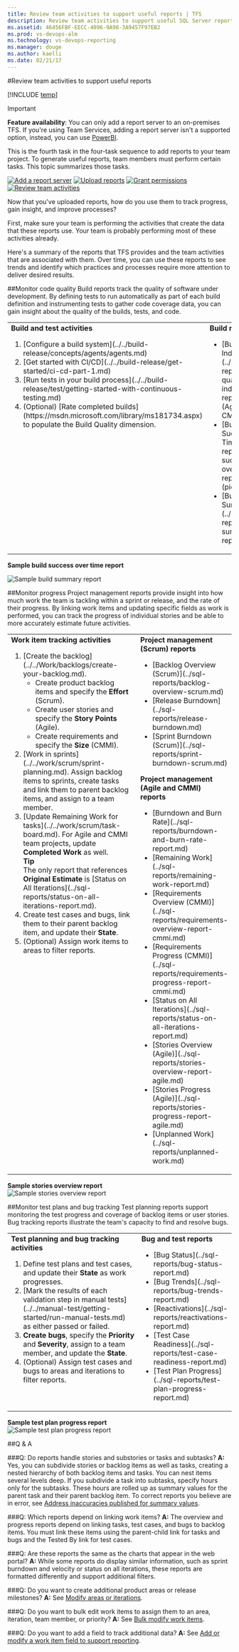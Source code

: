 ```yaml
---
title: Review team activities to support useful reports | TFS  
description: Review team activities to support useful SQL Server reports when working in Team Foundation Server (TFS)  
ms.assetid: 46456FBF-EECC-4096-9A98-3A9457F97EB2  
ms.prod: vs-devops-alm
ms.technology: vs-devops-reporting
ms.manager: douge
ms.author: kaelli
ms.date: 02/21/17
---
```


#Review team activities to support useful reports 

[!INCLUDE [temp](../_shared/tfs-header-17-15.md)]


>[!IMPORTANT]
>**Feature availability**: You can only add a report server to an on-premises TFS.  If you're using Team Services, adding a report server isn't a supported option, instead, you can use [PowerBI](../powerbi/overview.md).

This is the fourth task in the four-task sequence to add reports to your team project. To generate useful reports, team members must perform certain tasks. This topic summarizes those tasks.     

[![Add a report server](_img/step-1-add-a-report-server.png)](add-a-report-server.md)
[![Upload reports](_img/step-2-upload-reports.png)](upload-reports.md)
[![Grant permissions](_img/step-3-grant-permissions.png)](grant-permissions-to-reports.md) 
[![Review team activities](_img/step-4-review-team-activities.png)](review-team-activities-for-useful-reports.md)


Now that you've uploaded reports, how do you use them to track progress, gain insight, and improve processes?

First, make sure your team is performing the activities that create the data that these reports use. Your team is probably performing most of these activities already.

Here's a summary of the reports that TFS provides and the team activities that are associated with them. Over time, you can use these reports to see trends and identify which practices and processes require more attention to deliver desired results.

##Monitor code quality
Build reports track the quality of software under development. By defining tests to run automatically as part of each build definition and instrumenting tests to gather code coverage data, you can gain insight about the quality of the builds, tests, and code. 

<table>
<tr valign="top">
<td>
<b>Build and test activities</b> 
<ol>
<li>[Configure a build system](../../build-release/concepts/agents/agents.md)</li>
<li>[Get started with CI/CD](../../build-release/get-started/ci-cd-part-1.md)</li>
<li>[Run tests in your build process](../../build-release/test/getting-started-with-continuous-testing.md)</li>
<li>(Optional) [Rate completed builds](https://msdn.microsoft.com/library/ms181734.aspx) to populate the Build Quality dimension.</li>
</ol>
</td>
<td>
<b>Build reports</b>
<ul>
    <li>[Build Quality Indicators](../sql-reports/build-quality-indicators-report.md) (Agile and CMMI only)</li>
    <li>[Build Success Over Time](../sql-reports/build-success-over-time-report.md) (pictured)</li>
    <li>[Build Summary](../sql-reports/build-summary-report.md)</li>
</ul>
    </td>
</tr>
</table>


**Sample build success over time report**  

![Sample build summary report](_img/IC665009.png)  

##Monitor progress
Project management reports provide insight into how much work the team is tackling within a sprint or release, and the rate of their progress. By linking work items and updating specific fields as work is performed, you can track the progress of individual stories and be able to more accurately estimate future activities. 

<table width="100%">
<tr valign="top">
<td width="60%">
<b>Work item tracking activities</b>
    <ol>
        <li>[Create the backlog](../../Work/backlogs/create-your-backlog.md).
            <ul>
                <li>Create product backlog items and specify the <b>Effort</b> (Scrum).</li>
                <li>Create user stories and specify the <b>Story Points</b> (Agile).</li>
                <li>Create requirements and specify the <b>Size</b> (CMMI).</li>
            </ul>
        </li>
        <li>[Work in sprints](../../work/scrum/sprint-planning.md). Assign backlog items to sprints, create tasks and link them to parent backlog items, and assign to a team member.</li>
        <li>
            [Update Remaining Work for tasks](../../work/scrum/task-board.md). For Agile and CMMI team projects, update <b>Completed Work</b> as well.
            <br />
            <b>Tip</b>
            <br />
            The only report that references <b>Original Estimate</b> is [Status on All Iterations](../sql-reports/status-on-all-iterations-report.md).
        </li>
        <li>Create test cases and bugs, link them to their parent backlog item, and update their <b>State</b>.</li>
        <li>(Optional) Assign work items to areas to filter reports.</li>
    </ol>
</td>
    <td width="40%">
        <b>Project management (Scrum) reports</b>
        <ul>
    <li>[Backlog Overview (Scrum)](../sql-reports/backlog-overview-scrum.md)</li>
    <li>[Release Burndown](../sql-reports/release-burndown.md)</li>
    <li>[Sprint Burndown (Scrum)](../sql-reports/sprint-burndown-scrum.md)</li>
        </ul>
        <b>Project management (Agile and CMMI) reports</b>
        <ul>
    <li>[Burndown and Burn Rate](../sql-reports/burndown-and-burn-rate-report.md)</li>
    <li>[Remaining Work](../sql-reports/remaining-work-report.md)</li>
    <li>[Requirements Overview (CMMI)](../sql-reports/requirements-overview-report-cmmi.md)</li>
    <li>[Requirements Progress (CMMI)](../sql-reports/requirements-progress-report-cmmi.md)</li>
    <li>[Status on All Iterations](../sql-reports/status-on-all-iterations-report.md)</li>
    <li>[Stories Overview (Agile)](../sql-reports/stories-overview-report-agile.md)</li>
    <li>[Stories Progress (Agile)](../sql-reports/stories-progress-report-agile.md)</li>
    <li>[Unplanned Work](../sql-reports/unplanned-work.md)</li>
</ul>
    </td>
</tr>
</table>

**Sample stories overview report**  
![Sample stories overview report](_img/IC665011.png)  


##Monitor test plans and bug tracking
Test planning reports support monitoring the test progress and coverage of backlog items or user stories. Bug tracking reports illustrate the team's capacity to find and resolve bugs.

<table width="100%">
<tr valign="top">
<td width="60%">
<b>Test planning and bug tracking activities</b>
<ol>
<li>Define test plans and test cases, and update their <b>State</b> as work progresses.</li>
<li>[Mark the results of each validation step in manual tests](../../manual-test/getting-started/run-manual-tests.md) as either passed or failed.</li>
<li><b>Create bugs</b>, specify the <b>Priority</b> and <b>Severity</b>, assign to a team member, and update the <b>State</b>.</li>
<li>(Optional) Assign test cases and bugs to areas and iterations to filter reports.</li>
</ol>
</td>
<td width="40%">
<b>Bug and test reports</b>
<ul>
    <li>[Bug Status](../sql-reports/bug-status-report.md)</li>
    <li>[Bug Trends](../sql-reports/bug-trends-report.md)</li>
    <li>[Reactivations](../sql-reports/reactivations-report.md)</li>
    <li>[Test Case Readiness](../sql-reports/test-case-readiness-report.md)</li>
    <li>[Test Plan Progress](../sql-reports/test-plan-progress-report.md)</li>
</ul>
</td>
</tr>
</table>

**Sample test plan progress report**   
![Sample test plan progress report](_img/IC665012.png)  

##Q & A
<!-- BEGINSECTION class="md-qanda" -->


###Q: Do reports handle stories and substories or tasks and subtasks?
**A:**  Yes, you can subdivide stories or backlog items as well as tasks, creating a nested hierarchy of both backlog items and tasks. You can nest items several levels deep. If you subdivide a task into subtasks, specify hours only for the subtasks. These hours are rolled up as summary values for the parent task and their parent backlog item. To correct reports you believe are in error, see [Address inaccuracies published for summary values](../address-inaccuracies-published-for-summary-values.md).

###Q: Which reports depend on linking work items?
**A:**  The overview and progress reports depend on linking tasks, test cases, and bugs to backlog items. You must link these items using the parent-child link for tasks and bugs and the Tested By link for test cases.

###Q: Are these reports the same as the charts that appear in the web portal?
 **A:**  While some reports do display similar information, such as sprint burndown and velocity or status on all iterations, these reports are formatted differently and support additional filters. 

###Q: Do you want to create additional product areas or release milestones?
**A:**  See [Modify areas or iterations](../../work/customize/set-area-paths.md).

###Q: Do you want to bulk edit work items to assign them to an area, iteration, team member, or priority?
**A:**  See [Bulk modify work items](../../work/backlogs/bulk-modify-work-items.md).

###Q: Do you want to add a field to track additional data?
**A:**  See [Add or modify a work item field to support reporting](../../work/reference/add-or-modify-work-item-fields-to-support-reporting.md).  

<!-- ENDSECTION -->
